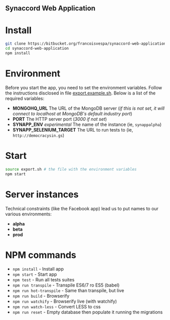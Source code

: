 Synaccord Web Application
---

# Install

```bash
git clone https://bitbucket.org/francoisvespa/synaccord-web-application
cd synaccord-web-application
npm install
```

# Environment

Before you start the app, you need to set the environment variables. Follow the instructions disclosed in file [export.example.sh](export.example.sh). Below is a list of the required variables:

- **MONGOHQ_URL** The URL of the MongoDB server (*if this is not set, it will connect to localhost at MongoDB's default industry port*)
- **PORT** The HTTP server port (*3000 if not set*)
- **SYNAPP_ENV** *experimental* The name of the instance (ie, `synappalpha`)
- **SYNAPP_SELENIUM_TARGET** The URL to run tests to (ie, `http://democracysin.gs`)

# Start

```bash
source export.sh # the file with the environment variables
npm start
```

# Server instances

Technical constraints (like the Facebook app) lead us to put names to our various environments:

- **alpha**
- **beta**
- **prod**

# NPM commands

- `npm install` - Install app
- `npm start` - Start app
- `npm test` - Run all tests suites
- `npm run transpile` - Transpile ES6/7 ro ES5 (babel)
- `npm run hot-transpile` - Same than transpile, but live
- `npm run build` - Browserify
- `npm run watchify` - Browserify live (with watchify)
- `npm run watch-less` - Convert LESS to css
- `npm run reset` - Empty database then populate it running the migrations
